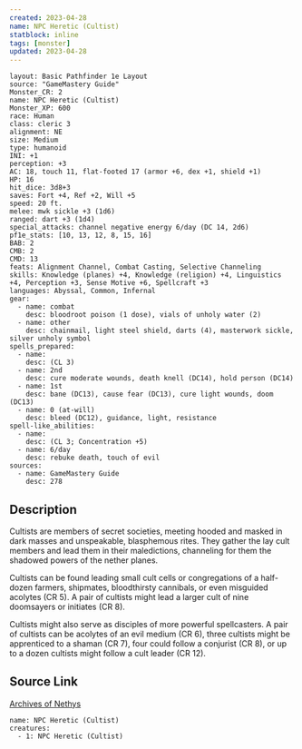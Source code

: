 ```yaml
---
created: 2023-04-28
name: NPC Heretic (Cultist)
statblock: inline
tags: [monster]
updated: 2023-04-28
---
```

```statblock
layout: Basic Pathfinder 1e Layout
source: "GameMastery Guide"
Monster_CR: 2
name: NPC Heretic (Cultist)
Monster_XP: 600
race: Human
class: cleric 3
alignment: NE
size: Medium
type: humanoid
INI: +1
perception: +3
AC: 18, touch 11, flat-footed 17 (armor +6, dex +1, shield +1)
HP: 16
hit_dice: 3d8+3
saves: Fort +4, Ref +2, Will +5
speed: 20 ft.
melee: mwk sickle +3 (1d6)
ranged: dart +3 (1d4)
special_attacks: channel negative energy 6/day (DC 14, 2d6)
pf1e_stats: [10, 13, 12, 8, 15, 16]
BAB: 2
CMB: 2
CMD: 13
feats: Alignment Channel, Combat Casting, Selective Channeling
skills: Knowledge (planes) +4, Knowledge (religion) +4, Linguistics +4, Perception +3, Sense Motive +6, Spellcraft +3
languages: Abyssal, Common, Infernal
gear:
  - name: combat
    desc: bloodroot poison (1 dose), vials of unholy water (2)
  - name: other
    desc: chainmail, light steel shield, darts (4), masterwork sickle, silver unholy symbol
spells_prepared:
  - name:
    desc: (CL 3)
  - name: 2nd
    desc: cure moderate wounds, death knell (DC14), hold person (DC14)
  - name: 1st
    desc: bane (DC13), cause fear (DC13), cure light wounds, doom (DC13)
  - name: 0 (at-will)
    desc: bleed (DC12), guidance, light, resistance
spell-like_abilities:
  - name:
    desc: (CL 3; Concentration +5)
  - name: 6/day
    desc: rebuke death, touch of evil
sources:
  - name: GameMastery Guide
    desc: 278
```
## Description
Cultists are members of secret societies, meeting hooded and masked in dark masses and unspeakable, blasphemous rites. They gather the lay cult members and lead them in their maledictions, channeling for them the shadowed powers of the nether planes.

Cultists can be found leading small cult cells or congregations of a half-dozen farmers, shipmates, bloodthirsty cannibals, or even misguided acolytes (CR 5). A pair of cultists might lead a larger cult of nine doomsayers or initiates (CR 8).

Cultists might also serve as disciples of more powerful spellcasters. A pair of cultists can be acolytes of an evil medium (CR 6), three cultists might be apprenticed to a shaman (CR 7), four could follow a conjurist (CR 8), or up to a dozen cultists might follow a cult leader (CR 12).
## Source Link
[Archives of Nethys](https://aonprd.com/NPCDisplay.aspx?ItemName=Heretic%20(Cultist))
```encounter-table
name: NPC Heretic (Cultist)
creatures:
  - 1: NPC Heretic (Cultist)
```
